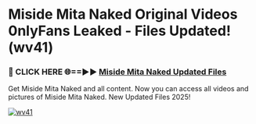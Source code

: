 # Miside Mita Naked Original Videos 0nlyFans Leaked - Files Updated! (wv41)

<h3>🔴 CLICK HERE 🌐==►► <a href="https://tinyurl.com/up5wt9bj" rel="nofollow">Miside Mita Naked Updated Files</a></h3>

Get Miside Mita Naked and all content. Now you can access all videos and pictures of Miside Mita Naked. New Updated Files 2025!

[![wv41](https://i.imgur.com/ABiUzMV.gif)](https://tinyurl.com/up5wt9bj)
